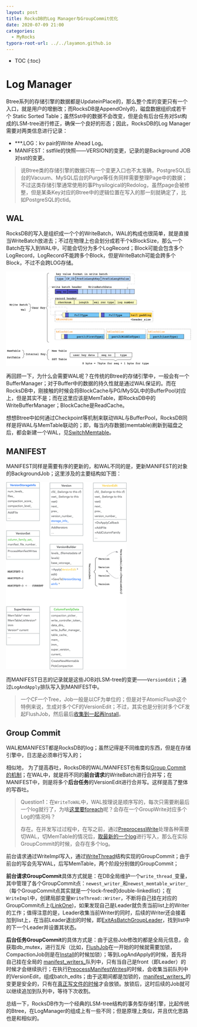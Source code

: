 ```yaml
---
layout: post
title: RocksDB的Log Manager与GroupCommit优化
date: 2020-07-09 21:00
categories:
  - MyRocks
typora-root-url: ../../layamon.github.io
---
```

* TOC
{:toc}

# Log Manager

Btree系列的存储引擎的数据都是UpdateinPlace的，那么整个库的变更只有一个入口，就是用户的增删改；而RocksDB是AppendOnly的，磁盘数据组织成若干个 Static Sorted Table；虽然Sst中的数据不会改变，但是会有后台任务对Sst构成的LSM-tree进行修正，确保一个良好的形态；因此，RocksDB的Log Manager需要对两类信息进行记录：

+ ***.LOG：kv pair的Write Ahead Log。
+ MANIFEST：sstfile的快照——VERSION的变更，记录的是Background JOB对sst的变更。

> 说Btree类的存储引擎的数据只有一个变更入口也不太准确，PostgreSQL后台的Vacuum、MySQL后台的Purge等任务同样需要整理Page中的数据；不过这类存储引擎通常使用的事Physilogical的Redolog，虽然page会被修整，但是某条Key对应的Btree中的逻辑位置在写入的那一刻就确定了，比如PostgreSQL的ctid。

## WAL

RocksDB的写入是组织成一个个的WriteBatch，WAL的构成也很简单，就是直接当WriteBatch放进去；不过在物理上也会划分成若干个kBlockSize，那么一个Batch在写入到WAL中，可能会切分为多个LogRecord；Block可能会包含多个LogRecord，LogRecord不能跨多个Block，但是WriteBatch可能会跨多个Block，不过不会跨LOG存储。

![image-20210114131943752](/image/rocksdb-log/logformat.png)

再回顾一下，为什么会需要WAL呢？在传统的Btree的存储引擎中，一般会有一个BufferManager；对于Buffer中的数据的持久性就是通过WAL保证的。而在RocksDB中，刚接触的时候会将BlockCache与PG/MySQL中的BufferPool对应上，但是其实不是；而在这里应该是MemTable，即RocksDB中的WriteBufferManager；BlockCache是ReadCache。

想想Btree中如何通过Checkpoint等机制来联动WAL与BufferPool，RocksDB同样是将WAL与MemTable联动的；即，每当内存数据(memtable)刷新到磁盘之后，都会新建一个WAL，见[SwitchMemtable](https://github.com/facebook/rocksdb/blob/641fae60f63619ed5d0c9d9e4c4ea5a0ffa3e253/db/db_impl_write.cc#L1365)。

## MANIFEST

MANIFEST同样是需要有序的更新的，和WAL不同的是，更新MANIFEST的对象的BackgroundJob；这里涉及的主要结构如下图：

<img src="/image/rocksdb/version.png" alt="image-20200709205542179" style="zoom: 50%;" />

而MANIFEST日志的记录就是这些JOB对LSM-tree的变更——`VersionEdit`；通过`LogAndApply`排队写入到MANIFEST中。

> 一个CF一个Tree，Job一般是以CF为单位的；但是对于AtomicFlush这个特例来说，生成对多个CF的VersionEdit；不过，其实也是分别对多个CF发起FlushJob，然后最后[收集到一起再Install](https://github.com/facebook/rocksdb/blob/641fae60f63619ed5d0c9d9e4c4ea5a0ffa3e253/db/db_impl_compaction_flush.cc#L429)。

## Group Commit

WAL和MANIFEST都是RocksDB的log；虽然记得是不同维度的东西，但是在存储引擎中，日志是必须串行写入的；

相似地， 为了提高吞吐，RocksDB的WAL/MANIFEST也有类似[Group Commit的机制](https://github.com/facebook/rocksdb/wiki/WAL-Performance#group-commit)；在WAL中，就是将不同的**前台请求**的WriteBatch进行合并写；在MANIFEST中，则是将多个**后台任务**的VersionEdit进行合并写。这样提高了整体的写吞吐。

> Question1：在`WriteToWAL`中，WAL按理说是顺序写的，每次只需要刷最后一个log就行了，为啥[这里要foreach](https://github.com/facebook/rocksdb/blob/641fae60f63619ed5d0c9d9e4c4ea5a0ffa3e253/db/db_impl_write.cc#L891)呢？会存在一个GroupWrite对应多个Log的情况吗？
>
> 存在。在并发写过过程中，在写之前，通过[PreprocessWrite](https://github.com/facebook/rocksdb/blob/641fae60f63619ed5d0c9d9e4c4ea5a0ffa3e253/db/db_impl_write.cc#L208)处理各种需要切WAL，切MemTable的情况后，[取最新的一个log](https://github.com/facebook/rocksdb/blob/641fae60f63619ed5d0c9d9e4c4ea5a0ffa3e253/db/db_impl_write.cc#L212)进行写入，那么在实际GroupCommit的时候，会存在多个log。

前台请求通过WriteImpl写入，通过[WriteThread](https://github.com/facebook/rocksdb/blob/641fae60f63619ed5d0c9d9e4c4ea5a0ffa3e253/db/write_thread.h#L29)结构实现的GroupCommit；由于前台的写会先写WAL，后写MemTable，两个阶段分别做的GroupCommit；

**前台请求GroupCommit**具体方式就是：在DB全局维护一个`write_thread_`变量，其中管理了各个GroupCommit点：`newest_writer_`和`newest_memtable_writer_`（每个GroupCommit点其实就是一个lock-free的double-linkedlist）；在`WriteImpl`中，创建局部变量`WriteThread::Writer`，不断将自己挂在对应的GroupCommit点上([LinkOne](https://github.com/facebook/rocksdb/blob/641fae60f63619ed5d0c9d9e4c4ea5a0ffa3e253/db/write_thread.cc#L221))，如果发现自己是Leader就负责当前list上的Writer的工作；值得注意的是，Leader收集当前Writer的同时，后续的Writer还会接着加到list上，在当前Leader退出的时候，即[ExitAsBatchGroupLeader](https://github.com/facebook/rocksdb/blob/641fae60f63619ed5d0c9d9e4c4ea5a0ffa3e253/db/write_thread.cc#L642)，找到list中的下一个Leader并设置其状态。

**后台任务GroupCommit**的具体方式是：由于这些Job修改的都是全局元信息，会获取db_mutex，进行互斥（比如，[FlushJob](https://github.com/facebook/rocksdb/blob/641fae60f63619ed5d0c9d9e4c4ea5a0ffa3e253/db/db_impl_compaction_flush.cc#L2050)在一开始的时候就需要加锁，CompactionJob则是在[Install](https://github.com/facebook/rocksdb/blob/641fae60f63619ed5d0c9d9e4c4ea5a0ffa3e253/db/db_impl_compaction_flush.cc#L960)的时候加锁）；等到LogAndApply的时候，首先将自己挂在全局的 [manifest_writers_](https://github.com/facebook/rocksdb/blob/641fae60f63619ed5d0c9d9e4c4ea5a0ffa3e253/db/version_set.h#L1062)队列中，只有当自己是front（即Leader）的时候才会继续执行；在执行[PreocessManifestWrites](https://github.com/facebook/rocksdb/blob/641fae60f63619ed5d0c9d9e4c4ea5a0ffa3e253/db/version_set.cc#L2869)的时候，会收集当前队列中的VersionEdit，组成batch_edits；由于这期间都是加锁的，[manifest_writers_](https://github.com/facebook/rocksdb/blob/641fae60f63619ed5d0c9d9e4c4ea5a0ffa3e253/db/version_set.h#L1062)的变更是安全的，只有在[真正写文件的时候](https://github.com/facebook/rocksdb/blob/641fae60f63619ed5d0c9d9e4c4ea5a0ffa3e253/db/version_set.cc#L3013)才会放锁。放锁后，这时后续的Job就可以继续追加到队列中，等待下次收割。

总结一下，RocksDB作为一个经典的LSM-tree结构的事务型存储引擎，比起传统的Btree，在LogManager的组成上有一些不同；但是原理上类似，并且优化思路也是和相似的。





